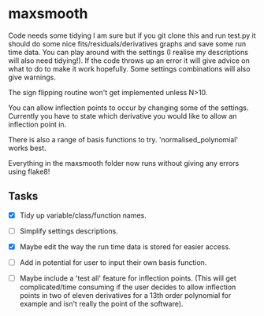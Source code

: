 # maxsmooth

Code needs some tidying I am sure but if you git clone this and run test.py it should do some nice fits/residuals/derivatives graphs and save some run time data. You can play around with the settings (I realise my descriptions will also need tidying!). If the code throws up an error it will give advice on what to do to make it work hopefully. Some settings combinations will also give warnings.

The sign flipping routine won't get implemented unless N>10.

You can allow inflection points to occur by changing some of the settings. Currently you have to state which derivative you would like to allow an inflection point in.

There is also a range of basis functions to try. 'normalised_polynomial' works best.

Everything in the maxsmooth folder now runs without giving any errors using flake8!

## **Tasks**
- [x] Tidy up variable/class/function names.
- [ ] Simplify  settings descriptions.
- [x] Maybe edit the way the run time data is stored for easier access.
- [ ] Add in potential for user to input their own basis function.
- [ ] Maybe include a 'test all' feature for inflection points. (This will get complicated/time consuming if the user decides to allow inflection points in two of eleven derivatives for a 13th order polynomial for example and isn't really the point of the software).


